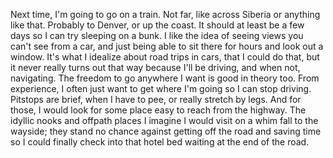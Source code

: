Next time, I'm going to go on a train. Not far, like across Siberia or anything like that. Probably to Denver, or up the coast. It should at least be a few days so I can try sleeping on a bunk. I like the idea of seeing views you can't see from a car, and just being able to sit there for hours and look out a window. It's what I idealize about road trips in cars, that I could do that, but it never really turns out that way because I'll be driving, and when not, navigating. The freedom to go anywhere I want is good in theory too. From experience, I often just want to get where I'm going so I can stop driving. Pitstops are brief, when I have to pee, or really stretch by legs. And for those, I would look for some place easy to reach from the highway. The idyllic nooks and offpath places I imagine I would visit on a whim fall to the wayside; they stand no chance against getting off the road and saving time so I could finally check into that hotel bed waiting at the end of the road.
